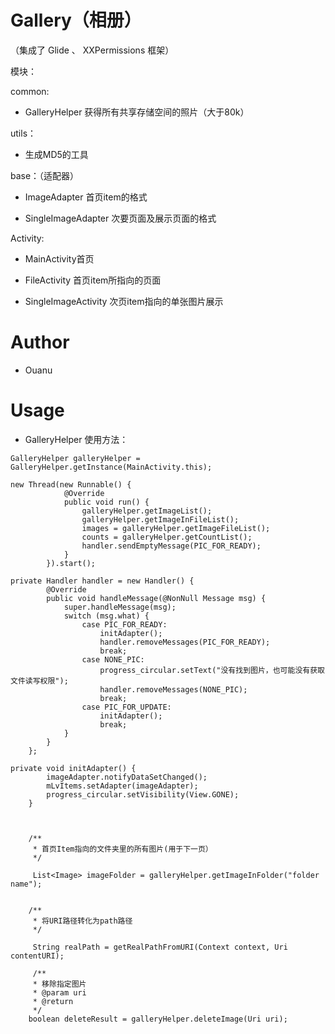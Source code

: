 # Gallery（相册）

（集成了 Glide 、 XXPermissions 框架）

模块：

common:

* GalleryHelper 获得所有共享存储空间的照片（大于80k）


utils：

* 生成MD5的工具

base：（适配器）

* ImageAdapter 首页item的格式

* SingleImageAdapter 次要页面及展示页面的格式

Activity:

* MainActivity首页

* FileActivity 首页item所指向的页面

* SingleImageActivity 次页item指向的单张图片展示


# Author
* Ouanu

# Usage

* GalleryHelper 使用方法：

`````/
GalleryHelper galleryHelper = GalleryHelper.getInstance(MainActivity.this);

new Thread(new Runnable() {
            @Override
            public void run() {
                galleryHelper.getImageList();   
                galleryHelper.getImageInFileList();
                images = galleryHelper.getImageFileList();
                counts = galleryHelper.getCountList();
                handler.sendEmptyMessage(PIC_FOR_READY);
            }
        }).start();

private Handler handler = new Handler() {
        @Override
        public void handleMessage(@NonNull Message msg) {
            super.handleMessage(msg);
            switch (msg.what) {
                case PIC_FOR_READY:
                    initAdapter();
                    handler.removeMessages(PIC_FOR_READY);
                    break;
                case NONE_PIC:
                    progress_circular.setText("没有找到图片，也可能没有获取文件读写权限");
                    handler.removeMessages(NONE_PIC);
                    break;
                case PIC_FOR_UPDATE:
                    initAdapter();
                    break;
            }
        }
    };
    
private void initAdapter() {
        imageAdapter.notifyDataSetChanged();
        mLvItems.setAdapter(imageAdapter);
        progress_circular.setVisibility(View.GONE);
    }

    

    /**
     * 首页Item指向的文件夹里的所有图片(用于下一页）
     */
     
     List<Image> imageFolder = galleryHelper.getImageInFolder("folder name");
     

    /**
     * 将URI路径转化为path路径
     */
     
     String realPath = getRealPathFromURI(Context context, Uri contentURI);
     
     /**
     * 移除指定图片
     * @param uri
     * @return
     */
    boolean deleteResult = galleryHelper.deleteImage(Uri uri);
    
  
